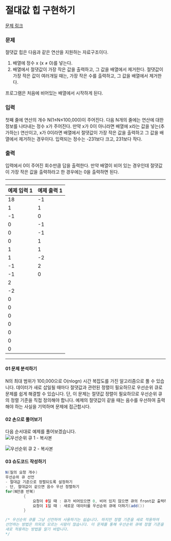 # 절대값 힙 구현하기

[문제 링크](https://www.acmicpc.net/problem/11286)

### 문제
절댓값 힙은 다음과 같은 연산을 지원하는 자료구조이다.
1. 배열에 정수 x (x ≠ 0)를 넣는다.
2. 배열에서 절댓값이 가장 작은 값을 출력하고, 그 값을 배열에서 제거한다. 절댓값이 가장 작은 값이 여러개일 때는, 가장 작은 수를 출력하고, 그 값을 배열에서 제거한다.

프로그램은 처음에 비어있는 배열에서 시작하게 된다.

### 입력
첫째 줄에 연산의 개수 N(1≤N≤100,000)이 주어진다. 다음 N개의 줄에는 연산에 대한 정보를 나타내는 정수 x가 주어진다. 만약 x가 0이 아니라면 배열에 x라는 값을 넣는(추가하는) 연산이고, x가 0이라면 배열에서 절댓값이 가장 작은 값을 출력하고 그 값을 배열에서 제거하는 경우이다. 입력되는 정수는 -231보다 크고, 231보다 작다.

### 출력
입력에서 0이 주어진 회수만큼 답을 출력한다. 만약 배열이 비어 있는 경우인데 절댓값이 가장 작은 값을 출력하라고 한 경우에는 0을 출력하면 된다.

***

<table class="table">
        <thead><tr>
<th>예제 입력 1</th>
<th>예제 출력 1</th>
</tr>
</thead>
        <tbody><tr>
<td>18     </td>
<td>-1     </td>
</tr>
<tr>
<td>1     </td>
<td>1     </td>
</tr><tr>
<td>-1     </td>
<td>0     </td>
</tr><tr>
<td>0     </td>
<td>-1     </td>
</tr><tr>
<td>0     </td>
<td>-1     </td>
</tr><tr>
<td>0     </td>
<td>1     </td>
</tr><tr>
<td>1     </td>
<td>1     </td>
</tr><tr>
<td>1     </td>
<td>-2     </td>
</tr><tr>
<td>-1     </td>
<td>2</td>
</tr><tr>
<td>-1     </td>
<td>0     </td>
</tr><tr>
<td>2     </td>
<td>     </td>
</tr>
<tr>
<td>-2     </td>
</tr><tr>
<td>0     </td>
</tr><tr>
<td>0     </td>
</tr><tr>
<td>0     </td>
</tr><tr>
<td>0     </td>
</tr><tr>
<td>0     </td>
</tr><tr>
<td>0     </td>
</tr><tr>
<td>0     </td>
</tr>
</tbody>
      </table>

___

#### 01 문제 분석하기
N의 최대 범위가 100,000으로 O(nlogn) 시간 복잡도를 가진 알고리즘으로 풀 수 있습니다. 데이터가 새로 삽일될 때마다 절댓값과 관련된 정렬이 필요하므로 우선순위 큐로 문제를 쉽게 해결할 수 있습니다. 단, 이 문제는 절댓값 정렬이 필요하므로 우선순위 큐의 정렬 기준을 직접 정의해야 합니다. 예제의 절댓값이 같을 때는 음수를 우선하여 출력해야 하는 사실을 기억하며 문제에 접근합시다.

#### 02 손으로 풀어보기
다음 순서대로 예제를 풀어보겠습니다.  
![우선순위 큐 1 - 복사본](https://github.com/leesulgi66/Algorithm/assets/107823688/1fb25534-84df-4cc7-bdca-316c781627f4)  

![우선순위 큐 2 - 복사본](https://github.com/leesulgi66/Algorithm/assets/107823688/61e421f9-8d5b-40c5-bf05-b4638f86ae8e)


#### 03 슈도코드 작성하기
```java
N(질의 요청 개수)
우선순위 큐 선언
- 절대값 기준으로 정렬되도록 설정하기
- 단, 절대값이 같으면 음수 우선 정렬하기
for(N만큼 반복)
        {
            요청이 0일 때 : 큐가 비어있으면 0, 비어 있지 않으면 큐의 front값 출력하기(poll())
            요청이 1일 때 : 새로운 데이터를 우선순위 큐에 더하기(add())
        }

/* 우선순위 큐를 그냥 선언하여 사용하기는 쉽습니다. 하지만 정렬 기준을 새로 적용하여
선언하는 방법은 의외로 모르는 사람이 많습니다. 이 문제를 통해 우선순위 큐에 정렬 기준을
새로 적용하는 방법을 알기 바랍니다.
*/

```
